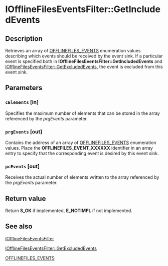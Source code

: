 # IOfflineFilesEventsFilter::GetIncludedEvents

## Description

Retrieves an array of [OFFLINEFILES_EVENTS](https://learn.microsoft.com/windows/desktop/api/cscobj/ne-cscobj-offlinefiles_events) enumeration values describing which events should be received by the event sink. If a particular event is specified both in **IOfflineFilesEventsFilter::GetIncludedEvents** and [IOfflineFilesEventsFilter::GetExcludedEvents](https://learn.microsoft.com/previous-versions/windows/desktop/api/cscobj/nf-cscobj-iofflinefileseventsfilter-getexcludedevents), the event is excluded from this event sink.

## Parameters

### `cElements` [in]

Specifies the maximum number of elements that can be stored in the array referenced by the *prgEvents* parameter.

### `prgEvents` [out]

Contains the address of an array of [OFFLINEFILES_EVENTS](https://learn.microsoft.com/windows/desktop/api/cscobj/ne-cscobj-offlinefiles_events) enumeration values. Place the **OFFLINEFILES_EVENT_XXXXXX** identifier in an array entry to specify that the corresponding event is desired by this event sink.

### `pcEvents` [out]

Receives the actual number of elements written to the array referenced by the *prgEvents* parameter.

## Return value

Return **S_OK** if implemented, **E_NOTIMPL** if not implemented.

## See also

[IOfflineFilesEventsFilter](https://learn.microsoft.com/previous-versions/windows/desktop/api/cscobj/nn-cscobj-iofflinefileseventsfilter)

[IOfflineFilesEventsFilter::GetExcludedEvents](https://learn.microsoft.com/previous-versions/windows/desktop/api/cscobj/nf-cscobj-iofflinefileseventsfilter-getexcludedevents)

[OFFLINEFILES_EVENTS](https://learn.microsoft.com/windows/desktop/api/cscobj/ne-cscobj-offlinefiles_events)